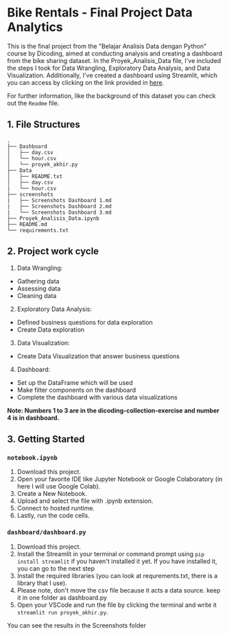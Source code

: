 # Bike Rentals - Final Project Data Analytics


This is the final project from the "Belajar Analisis Data dengan Python" course by Dicoding, aimed at conducting analysis and creating a dashboard from the bike sharing dataset. In the Proyek_Analisis_Data file, I've included the steps I took for Data Wrangling, Exploratory Data Analysis, and Data Visualization. Additionally, I've created a dashboard using Streamlit, which you can access by clicking on the link provided in [here](https://proyekakhirpy-ncltze4p5wqyvlwes7hfb3.streamlit.app/).

For further information, like the background of this dataset you can check out the `Readme` file.

## 1. File Structures
```
.
├── Dashboard
│   ├── day.csv
│   └── hour.csv
│   └── proyek_akhir.py
├── Data
│   ├── README.txt
│   ├── day.csv
|   └── hour.csv
├── screenshots
|   ├── Screenshots Dashboard 1.md
|   ├── Screenshots Dashboard 2.md
|   └── Screenshots Dashboard 3.md
├── Proyek_Analisis_Data.ipynb
├── README.md
└── requirements.txt
```

## 2. Project work cycle
1. Data Wrangling: 
 - Gathering data
 - Assessing data
 - Cleaning data
2. Exploratory Data Analysis:
 - Defined business questions for data exploration
 - Create Data exploration
3. Data Visualization:
 - Create Data Visualization that answer business questions
4. Dashboard:
 - Set up the DataFrame which will be used
 - Make filter components on the dashboard
 - Complete the dashboard with various data visualizations

**Note: Numbers 1 to 3 are in the dicoding-collection-exercise and number 4 is in dashboard.**

## 3. Getting Started
### `notebook.ipynb`
1. Download this project.
2. Open your favorite IDE like Jupyter Notebook or Google Colaboratory (in here I will use Google Colab).
3. Create a New Notebook.
4. Upload and select the file with .ipynb extension.
5. Connect to hosted runtime.
6. Lastly, run the code cells.

### `dashboard/dashboard.py`
1. Download this project.
2. Install the Streamlit in your terminal or command prompt using `pip install streamlit` if you haven't installed it yet. If you have installed it, you can go to the next step
3. Install the required libraries (you can look at requrements.txt, there is a library that I use).
4. Please note, don't move the csv file because it acts a data source. keep it in one folder as dashboard.py
5. Open your VSCode and run the file by clicking the terminal and write it `streamlit run proyek_akhir.py`.
   
You can see the results in the Screenshots folder
